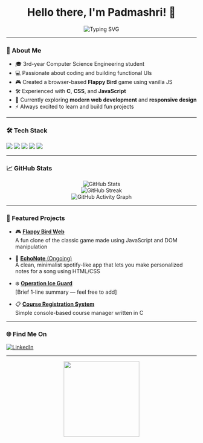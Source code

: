 <h1 align="center">Hello there, I'm Padmashri! 👋</h1>

<p align="center">
  <img src="https://readme-typing-svg.demolab.com?font=Fira+Code&pause=1000&center=true&vCenter=true&width=440&lines=CSE+3rd+Year+Student;Frontend+Explorer+%F0%9F%92%BB;Loves+Building+Cool+Projects;Always+Learning+Something+New" alt="Typing SVG" />
</p>

---

### 🚀 About Me

- 🎓 3rd-year Computer Science Engineering student
- 💻 Passionate about coding and building functional UIs
- 🎮 Created a browser-based **Flappy Bird** game using vanilla JS
- 🛠️ Experienced with **C**, **CSS**, and **JavaScript**
- 🌱 Currently exploring **modern web development** and **responsive design**
- ⚡ Always excited to learn and build fun projects

---

### 🛠️ Tech Stack

<p align="left">
  <img src="https://img.shields.io/badge/C-00599C?style=for-the-badge&logo=c&logoColor=white"/>
  <img src="https://img.shields.io/badge/CSS3-1572B6?style=for-the-badge&logo=css3&logoColor=white"/>
  <img src="https://img.shields.io/badge/JavaScript-F7DF1E?style=for-the-badge&logo=javascript&logoColor=black"/>
  <img src="https://img.shields.io/badge/HTML5-E34F26?style=for-the-badge&logo=html5&logoColor=white"/>
  <img src="https://img.shields.io/badge/Web%20Dev-Basics-green?style=for-the-badge"/>
</p>

---

### 📈 GitHub Stats

<p align="center">
  <img src="https://github-readme-stats.vercel.app/api?username=R-Padmashri&show_icons=true&theme=tokyonight" alt="GitHub Stats" />
  <br>
  <img src="https://github-readme-streak-stats.herokuapp.com/?user=R-Padmashri&theme=tokyonight" alt="GitHub Streak" />
  <br>
  <img src="https://github-readme-activity-graph.cyclic.app/graph?username=R-Padmashri&theme=tokyonight" alt="GitHub Activity Graph" />
</p>

---

### 📌 Featured Projects

- 🎮 [**Flappy Bird Web**](https://github.com/R-Padmashri/flappy-bird-web)  
  A fun clone of the classic game made using JavaScript and DOM manipulation

- 📝 [**EchoNote** (Ongoing)](https://github.com/R-Padmashri/EchoNote)  
  A clean, minimalist spotify-like app that lets you make personalized notes for a song using HTML/CSS

- ❄️ [**Operation Ice Guard**](https://github.com/R-Padmashri/Operation_Ice_Guard)  
  [Brief 1-line summary — feel free to add]

- 📋 [**Course Registration System**](https://github.com/R-Padmashri/Course_Registration_System)  
  Simple console-based course manager written in C

---

### 🌐 Find Me On

[![LinkedIn](https://img.shields.io/badge/LinkedIn-blue?style=for-the-badge&logo=linkedin)](https://www.linkedin.com/in/r-padmashri-7b80aa296/)  


---

<!-- Optional Fun Footer -->
<p align="center">
  <img src="https://media.giphy.com/media/xT0xeJpnrWC4XWblEk/giphy.gif" width="200"/>
</p>
